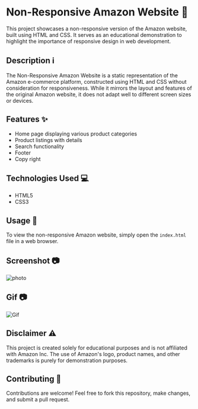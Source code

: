 # Non-Responsive Amazon Website 🛒

This project showcases a non-responsive version of the Amazon website, built using HTML and CSS. It serves as an educational demonstration to highlight the importance of responsive design in web development.

## Description ℹ️

The Non-Responsive Amazon Website is a static representation of the Amazon e-commerce platform, constructed using HTML and CSS without consideration for responsiveness. While it mirrors the layout and features of the original Amazon website, it does not adapt well to different screen sizes or devices.

## Features ✨

- Home page displaying various product categories
- Product listings with details
- Search functionality
- Footer
- Copy right

## Technologies Used 💻

- HTML5
- CSS3

## Usage 🚀

To view the non-responsive Amazon website, simply open the `index.html` file in a web browser.

## Screenshot 📷
![photo](https://github.com/isaar1/FrontEnd-projects/assets/157712562/88252029-e505-469d-96f3-903b9389ac77)

## Gif 📷
![Gif](https://github.com/isaar1/FrontEnd-projects/assets/157712562/cf246dd6-6225-4133-a5a5-09a80bc13e4b)


## Disclaimer ⚠️

This project is created solely for educational purposes and is not affiliated with Amazon Inc. The use of Amazon's logo, product names, and other trademarks is purely for demonstration purposes.

## Contributing 🤝

Contributions are welcome! Feel free to fork this repository, make changes, and submit a pull request.
